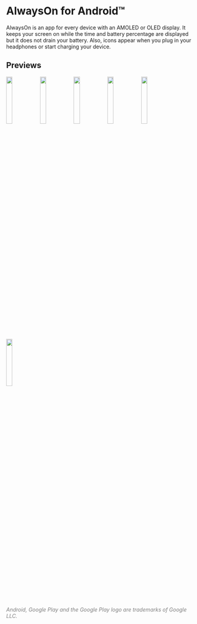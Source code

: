 # AlwaysOn for Android™
AlwaysOn is an app for every device with an AMOLED or OLED display.
It keeps your screen on while the time and battery percentage are displayed but it does not drain your battery.
Also, icons appear when you plug in your headphones or start charging your device.



## Previews
<img src="https://domi04151309.github.io/images/Android/AlwaysOn1.jpg" width="18%" /><img src="https://domi04151309.github.io/images/Android/AlwaysOn2.jpg" width="18%" /><img src="https://domi04151309.github.io/images/Android/AlwaysOn3.jpg" width="18%" /><img src="https://domi04151309.github.io/images/Android/AlwaysOn4.jpg" width="18%" /><img src="https://domi04151309.github.io/images/Android/AlwaysOn5.jpg" width="18%" /><img src="https://domi04151309.github.io/images/Android/AlwaysOn6.jpg" width="18%" />

<i style="color:gray;">Android, Google Play and the Google Play logo are trademarks of Google LLC.</i>
